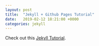 ```yaml
---
layout: post
title:  "Jekyll + Github Pages Tutorial"
date:   2019-02-12 18:21:00 +0000
categories: jekyll
---
```


Check out this [Jekyll Tutorial][jekyll-tutorial].


[jekyll-tutorial]: https://www.taniarascia.com/make-a-static-website-with-jekyll/
